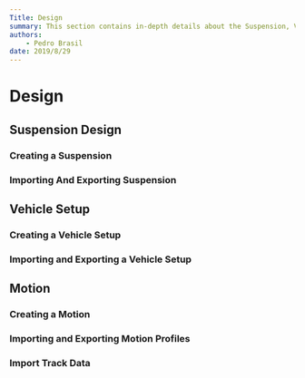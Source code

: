```yaml
---
Title: Design
summary: This section contains in-depth details about the Suspension, Vehicle Setup, Force and Motion features.
authors:
    - Pedro Brasil    
date: 2019/8/29
---
```


# Design

## Suspension Design

### Creating a Suspension

### Importing And Exporting Suspension

## Vehicle Setup

### Creating a Vehicle Setup

### Importing and Exporting a Vehicle Setup

## Motion

### Creating a Motion

### Importing and Exporting Motion Profiles

### Import Track Data